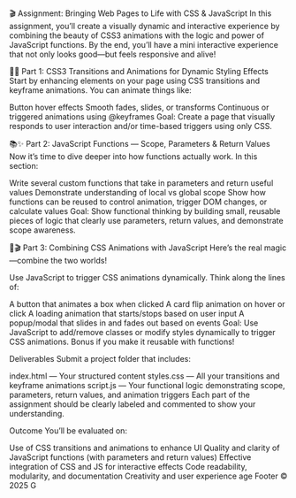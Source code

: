 🎬 Assignment: Bringing Web Pages to Life with CSS & JavaScript
In this assignment, you’ll create a visually dynamic and interactive experience by combining the beauty of CSS3 animations with the logic and power of JavaScript functions. By the end, you’ll have a mini interactive experience that not only looks good—but feels responsive and alive!

🎨✨ Part 1: CSS3 Transitions and Animations for Dynamic Styling Effects
Start by enhancing elements on your page using CSS transitions and keyframe animations. You can animate things like:

Button hover effects
Smooth fades, slides, or transforms
Continuous or triggered animations using @keyframes
Goal: Create a page that visually responds to user interaction and/or time-based triggers using only CSS.

📚✨ Part 2: JavaScript Functions — Scope, Parameters & Return Values
Now it’s time to dive deeper into how functions actually work. In this section:

Write several custom functions that take in parameters and return useful values
Demonstrate understanding of local vs global scope
Show how functions can be reused to control animation, trigger DOM changes, or calculate values
Goal: Show functional thinking by building small, reusable pieces of logic that clearly use parameters, return values, and demonstrate scope awareness.

🎨🎬 Part 3: Combining CSS Animations with JavaScript
Here’s the real magic—combine the two worlds!

Use JavaScript to trigger CSS animations dynamically. Think along the lines of:

A button that animates a box when clicked
A card flip animation on hover or click
A loading animation that starts/stops based on user input
A popup/modal that slides in and fades out based on events
Goal: Use JavaScript to add/remove classes or modify styles dynamically to trigger CSS animations. Bonus if you make it reusable with functions!

Deliverables
Submit a project folder that includes:

index.html — Your structured content
styles.css — All your transitions and keyframe animations
script.js — Your functional logic demonstrating scope, parameters, return values, and animation triggers
Each part of the assignment should be clearly labeled and commented to show your understanding.

Outcome
You’ll be evaluated on:

Use of CSS transitions and animations to enhance UI
Quality and clarity of JavaScript functions (with parameters and return values)
Effective integration of CSS and JS for interactive effects
Code readability, modularity, and documentation
Creativity and user experience
age
Footer
© 2025 G
